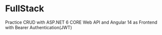 # FullStack
Practice CRUD with ASP.NET 6 CORE Web API and Angular 14 as Frontend with Bearer Authentication(JWT)
